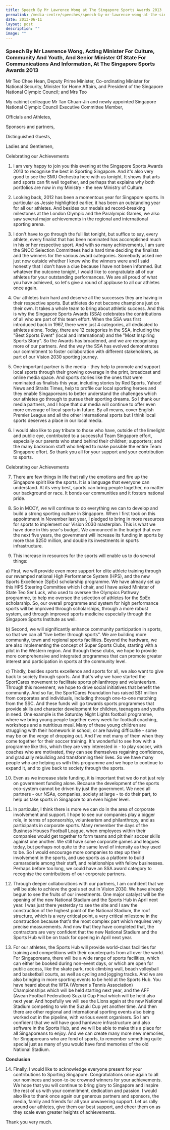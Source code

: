 ```yaml
---
title: Speech By Mr Lawrence Wong at The Singapore Sports Awards 2013
permalink: /media-centre/speeches/speech-by-mr-lawrence-wong-at-the-singapore-sports-awards-2013/
date: 2013-06-11
layout: post
description: ""
image: ""
---
```

### **Speech By Mr Lawrence Wong, Acting Minister For Culture, Community And Youth, And Senior Minister Of State For Communications And Information, At The Singapore Sports Awards 2013**

Mr Teo Chee Hean, Deputy Prime Minister, Co-ordinating Minister for National Security, Minister for Home Affairs, and President of the Singapore National Olympic Council; and Mrs Teo

My cabinet colleague Mr Tan Chuan-Jin and newly appointed Singapore National Olympic Council Executive Committee Member,

Officials and Athletes,

Sponsors and partners,

Distinguished Guests,

Ladies and Gentlemen,


Celebrating our Achievements

1. I am very happy to join you this evening at the Singapore Sports Awards 2013 to recognise the best in Sporting Singapore. And it's also very good to see the SMU Orchestra here with us tonight. It shows that arts and sports can fit well together, and perhaps that explains why both portfolios are now in my Ministry - the new Ministry of Culture.

2. Looking back, 2012 has been a momentous year for Singapore sports. In particular as Jessie highlighted earlier, it has been an outstanding year for all our athletes. And besides our medals ad record-breaking milestones at the London Olympic and the Paralympic Games, we also saw several major achievements in the regional and international sporting arena.

3. I don't have to go through the full list tonight, but suffice to say, every athlete, every finalist that has been nominated has accomplished much in his or her respective sport. And with so many achievements, I am sure the SNOC Selection Committees had a hard time deciding the finalists and the winners for the various award categories. Somebody asked me just now outside whether I knew who the winners were and I said honestly that I don't have a clue because I have not been informed. But whatever the outcome tonight, I would like to congratulate all of our athletes for your outstanding performances. We are all proud of what you have achieved, so let's give a round of applause to all our athletes once again.

4. Our athletes train hard and deserve all the successes they are having in their respective sports. But athletes do not become champions just on their own. It takes a whole team to bring about athletic success. And this is why the Singapore Sports Awards (SSA) celebrates the contributions of all who are part of this team effort. When the SSA was first introduced back in 1967, there were just 4 categories, all dedicated to athletes alone. Today, there are 12 categories in the SSA, including the "Best Sports Event" (local and international) and the "Most Inspiring Sports Story". So the Awards has broadened, and we are recognising more of our partners. And the way the SSA has evolved demonstrates our commitment to foster collaboration with different stakeholders, as part of our Vision 2030 sporting journey.

5. One important partner is the media - they help to promote and support local sports through their growing coverage in the print, broadcast and online media space. And sports stories like the ones that were nominated as finalists this year, including stories by Red Sports, Yahoo! News and Straits Times, help to profile our local sporting heroes and they enable Singaporeans to better understand the challenges which our athletes go through to pursue their sporting dreams. So I thank our media partners, and I hope that our media will continue to offer even more coverage of local sports in future. By all means, cover English Premier League and all the other international sports but I think local sports deserves a place in our local media.

6. I would also like to pay tribute to those who have, outside of the limelight and public eye, contributed to a successful Team Singapore effort, especially our parents who stand behind their children; supporters; and the many backroom staff who helped to make possible the entire Team Singapore effort. So thank you all for your support and your contribution to sports.

Celebrating our Achievements

7. There are few things in life that rally the emotions and fire up the Singapore spirit like the sports. It is a language that everyone can understand. At its very best, sports can bring people together, no matter our background or race. It bonds our communities and it fosters national pride.

8. So in MCCY, we will continue to do everything we can to develop and build a strong sporting culture in Singapore. When I first took on this appointment in November last year, I pledged to bring in more resources for sports to implement our Vision 2030 masterplan. This is what we have done in this year's budget. We announced in the budget that over the next five years, the government will increase its funding in sports by more than $250 million, and double its investments in sports infrastructure.

9. This increase in resources for the sports will enable us to do several things:

a) First, we will provide even more support for elite athlete training through our revamped national High Performance System (HPS), and the new Sports Excellence (SpEx) scholarship programme. We have already set up this HPS Steering Committee which I chair, and I have asked Minister of State Teo Ser Luck, who used to oversee the Olympics Pathway programme, to help me oversee the selection of athletes for the SpEx scholarship. So, our overall programme and system for high performance sports will be improved through scholarships, through a more robust system, and through improved sports medicine especially through the Singapore Sports Institute as well.

b) Second, we will significantly enhance community participation in sports, so that we can all "live better through sports". We are building more community, town and regional sports facilities. Beyond the hardware, we are also implementing the concept of Super Sports Clubs, starting with a pilot in the Western region. And through these clubs, we hope to provide more comprehensive and integrated programmes that can promote greater interest and participation in sports at the community level.

c) Thirdly, besides sports excellence and sports for all, we also want to give back to society through sports. And that's why we have started the SportCares movement to facilitate sports philanthropy and volunteerism. Through this movement, we hope to drive social initiatives that benefit the community. And so far, the SportCares Foundation has raised S$1 million from corporates and individuals, including through one-to-one matching from the SSC. And these funds will go towards sports programmes that provide skills and character development for children, teenagers and youths in need. One example is the Saturday Night Lights football programme, where we bring young people together every week for football coaching, workshops and a nutritious meal. Many of these young children are struggling with their homework in school, or are having difficultie - some may be on the verge of dropping out. And I've met many of them when they come together for their soccer training. It's wonderful to see how with a programme like this, which they are very interested in - to play soccer, with coaches who are motivated, they can see themselves regaining confidence, and gradually rebuilding and transforming their lives. So we have many people who are helping us with this programme and we hope to continue to expand it, and to give back to society through the sports.

10. Even as we increase state funding, it is important that we do not just rely on government funding alone. Because the development of the sports eco-system cannot be driven by just the government. We need all partners - our NSAs, companies, society at large - to do their part, to help us take sports in Singapore to an even higher level.

11. In particular, I think there is more we can do in the area of corporate involvement and support. I hope to see our companies play a bigger role, in terms of sponsorship, volunteerism and philanthropy, and as participants in corporate sports. Many remember the days of the Business Houses Football League, when employees within their companies would get together to form teams and pit their soccer skills against one another. We still have some corporate games and leagues today, but perhaps not quite to the same level of intensity as they used to be. So I would encourage more companies to step up their involvement in the sports, and use sports as a platform to build camaraderie among their staff, and relationships with fellow businesses. Perhaps before too long, we could have an SSA award category to recognise the contributions of our corporate partners.

12. Through deeper collaborations with our partners, I am confident that we will be able to achieve the goals set out in Vision 2030. We have already begun to see the fruits of our investments. One major catalyst will be the opening of the new National Stadium and the Sports Hub in April next year. I was just there yesterday to see the site and I saw the construction of the highest point of the National Stadium, the roof structure, which is a very critical point, a very critical milestone in the construction because that's the most complex part which requires very precise measurements. And now that they have completed that, the contractors are very confident that the new National Stadium and the Sports Hub will be on track for opening in April next year.

13. For our athletes, the Sports Hub will provide world-class facilities for training and competitions with their counterparts from all over the world. For Singaporeans, there will be a wide range of sports facilities, which can either be booked during non-event days, or which are open for public access, like the skate park, rock climbing wall, beach volleyball and basketball courts, as well as cycling and jogging tracks. And we are also bringing in more sporting events to be held at the Sports Hub. You have heard about the WTA (Women's Tennis Association) Championships which will be held starting next year, and the AFF (Asean Football Federation) Suzuki Cup Final which will be held also next year. And hopefully we will see the Lions again at the new National Stadium competing to win the Suzuki Cup yet another time. And then there are other regional and international sporting events also being worked out in the pipeline, with various event organisers. So I am confident that we will have good hardware infrastructure and also software in the Sports Hub, and we will be able to make this a place for all Singaporeans to enjoy. And we can create many more new memories, for Singaporeans who are fond of sports, to remember something quite special just as many of you would have fond memories of the old National Stadium.

**Conclusion**

14. Finally, I would like to acknowledge everyone present for your contributions to Sporting Singapore. Congratulations once again to all our nominees and soon-to-be crowned winners for your achievements. We hope that you will continue to bring glory to Singapore and inspire the rest of us with your commitment, dedication and passion. I would also like to thank once again our generous partners and sponsors, the media, family and friends for all your unwavering support. Let us rally around our athletes, give them our best support, and cheer them on as they scale even greater heights of achievements.

Thank you very much.
